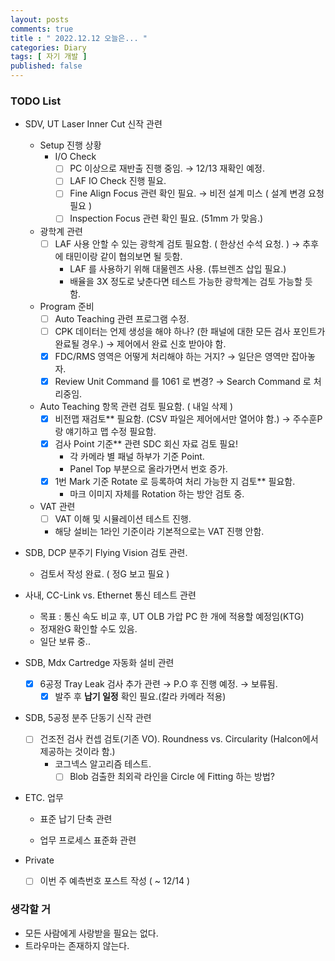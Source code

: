 ```yaml
---
layout: posts
comments: true
title : " 2022.12.12 오늘은... "
categories: Diary
tags: [ 자기 개발 ]
published: false
---
```


### TODO List
- SDV, UT Laser Inner Cut 신작 관련   

   - Setup 진행 상황
      - I/O Check
         - [ ] PC 이상으로 재반출 진행 중임. → 12/13 재확인 예정.
         - [ ] LAF IO Check 진행 필요.
         - [ ] Fine Align Focus 관련 확인 필요. → 비전 설계 미스 ( 설계 변경 요청 필요 )
         - [ ] Inspection Focus 관련 확인 필요. (51mm 가 맞음.) 

   - 광학계 관련
      - [ ] LAF 사용 안할 수 있는 광학계 검토 필요함. ( 한상선 수석 요청. ) → 추후에 태민이랑 같이 협의보면 될 듯함.
         - LAF 를 사용하기 위해 대물렌즈 사용. (튜브렌즈 삽입 필요.)
         - 배율을 3X 정도로 낮춘다면 테스트 가능한 광학계는 검토 가능할 듯 함.

   - Program 준비
      - [ ] Auto Teaching 관련 프로그램 수정.
      - [ ] CPK 데이터는 언제 생성을 해야 하나? (한 패널에 대한 모든 검사 포인트가 완료될 경우.) → 제어에서 완료 신호 받아야 함.
      - [x] FDC/RMS 영역은 어떻게 처리해야 하는 거지? → 일단은 영역만 잡아놓자.
      - [x] Review Unit Command 를 1061 로 변경? → Search Command 로 처리중임.
   
   - Auto Teaching 항목 관련 검토 필요함. ( 내일 삭제 )
      - [x] 비전맵 재검토** 필요함. (CSV 파일은 제어에서만 열어야 함.) → 주수훈P 랑 얘기하고 맵 수정 필요함.
      - [x] 검사 Point 기준** 관련 SDC 회신 자료 검토 필요!
         - 각 카메라 별 패널 하부가 기준 Point.
         - Panel Top 부분으로 올라가면서 번호 증가.
      - [x] 1번 Mark 기준 Rotate 로 등록하여 처리 가능한 지 검토** 필요함.
         - 마크 이미지 자체를 Rotation 하는 방안 검토 중.
   
   - VAT 관련
      - [ ] VAT 이해 및 시뮬레이션 테스트 진행.
      - 해당 설비는 1라인 기준이라 기본적으로는 VAT 진행 안함.

- SDB, DCP 분주기 Flying Vision 검토 관련.
   - 검토서 작성 완료. ( 정G 보고 필요 )

- 사내, CC-Link vs. Ethernet 통신 테스트 관련
   - 목표 : 통신 속도 비교 후, UT OLB 가압 PC 한 개에 적용할 예정임(KTG)
   - 정재완G 확인할 수도 있음.
   - 일단 보류 중..

- SDB, Mdx Cartredge 자동화 설비 관련 
   - [x] 6공정 Tray Leak 검사 추가 관련 → P.O 후 진행 예정. → 보류됨.
      - [x] 발주 후 **납기 일정** 확인 필요.(칼라 카메라 적용)

- SDB, 5공정 분주 단동기 신작 관련
   - [ ] 건조전 검사 컨셉 검토(기존 VO). Roundness vs. Circularity (Halcon에서 제공하는 것이라 함.)
      - 코그넥스 알고리즘 테스트. 
         - [ ] Blob 검출한 최외곽 라인을 Circle 에 Fitting 하는 방법?

- ETC. 업무
   - 표준 납기 단축 관련
   
   - 업무 프로세스 표준화 관련

- Private
   - [ ] 이번 주 예측번호 포스트 작성 ( ~ 12/14 )

### 생각할 거

- 모든 사람에게 사랑받을 필요는 없다.
- 트라우마는 존재하지 않는다.
